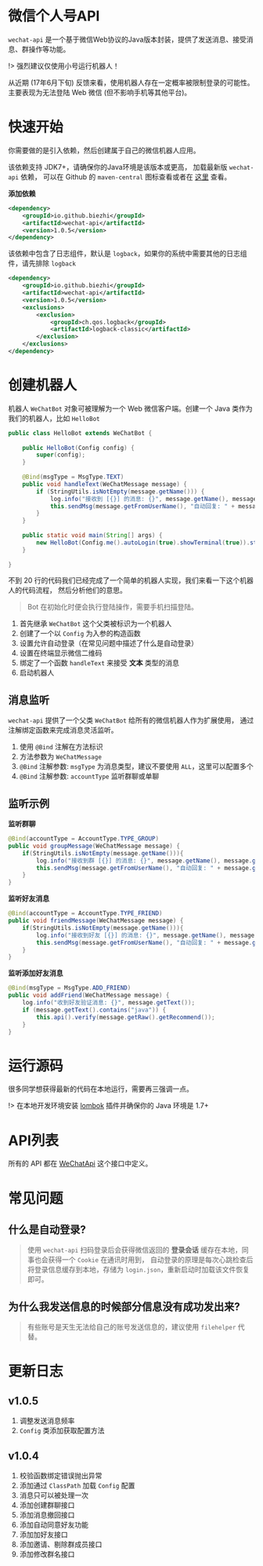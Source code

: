# 微信个人号API

`wechat-api` 是一个基于微信Web协议的Java版本封装，提供了发送消息、接受消息、群操作等功能。

!> 强烈建议仅使用小号运行机器人！

从近期 (17年6月下旬) 反馈来看，使用机器人存在一定概率被限制登录的可能性。
主要表现为无法登陆 Web 微信 (但不影响手机等其他平台)。

# 快速开始

你需要做的是引入依赖，然后创建属于自己的微信机器人应用。

该依赖支持 JDK7+，请确保你的Java环境是该版本或更高， 加载最新版 `wechat-api` 依赖，
可以在 Github 的 `maven-central` 图标查看或者在 [这里](http://search.maven.org/#search%7Cga%7C1%7Cwechat-api ":target=_blank") 查看。

**添加依赖**

```xml
<dependency>
    <groupId>io.github.biezhi</groupId>
    <artifactId>wechat-api</artifactId>
    <version>1.0.5</version>
</dependency>
```

该依赖中包含了日志组件，默认是 `logback`，如果你的系统中需要其他的日志组件，请先排除 `logback`

```xml
<dependency>
    <groupId>io.github.biezhi</groupId>
    <artifactId>wechat-api</artifactId>
    <version>1.0.5</version>
    <exclusions>
        <exclusion>
            <groupId>ch.qos.logback</groupId>
            <artifactId>logback-classic</artifactId>
        </exclusion>
    </exclusions>
</dependency>
```

# 创建机器人

机器人 `WeChatBot` 对象可被理解为一个 Web 微信客户端。创建一个 Java 类作为我们的机器人，比如 `HelloBot`

```java
public class HelloBot extends WeChatBot {
    
    public HelloBot(Config config) {
        super(config);
    }
    
    @Bind(msgType = MsgType.TEXT)
    public void handleText(WeChatMessage message) {
        if (StringUtils.isNotEmpty(message.getName())) {
            log.info("接收到 [{}] 的消息: {}", message.getName(), message.getText());
            this.sendMsg(message.getFromUserName(), "自动回复: " + message.getText());
        }
    }
    
    public static void main(String[] args) {
        new HelloBot(Config.me().autoLogin(true).showTerminal(true)).start();
    }
    
}
```

不到 20 行的代码我们已经完成了一个简单的机器人实现，我们来看一下这个机器人的代码流程，
然后分析他们的意思。

> Bot 在初始化时便会执行登陆操作，需要手机扫描登陆。

1. 首先继承 `WeChatBot` 这个父类被标识为一个机器人
2. 创建了一个以 `Config` 为入参的构造函数
3. 设置允许自动登录（在常见问题中描述了什么是自动登录）
4. 设置在终端显示微信二维码
5. 绑定了一个函数 `handleText` 来接受 **文本** 类型的消息
6. 启动机器人

## 消息监听

`wechat-api` 提供了一个父类 `WeChatBot` 给所有的微信机器人作为扩展使用，
通过注解绑定函数来完成消息灵活监听。

1. 使用 `@Bind` 注解在方法标识
2. 方法参数为 `WeChatMessage`
3. `@Bind` 注解参数: `msgType` 为消息类型，建议不要使用 `ALL`，这里可以配置多个
4. `@Bind` 注解参数: `accountType` 监听群聊或单聊

## 监听示例

**监听群聊**

```java
@Bind(accountType = AccountType.TYPE_GROUP)
public void groupMessage(WeChatMessage message) {
    if(StringUtils.isNotEmpty(message.getName())){
        log.info("接收到群 [{}] 的消息: {}", message.getName(), message.getText());
        this.sendMsg(message.getFromUserName(), "自动回复: " + message.getText());
    }
}
```

**监听好友消息**

```java
@Bind(accountType = AccountType.TYPE_FRIEND)
public void friendMessage(WeChatMessage message) {
    if(StringUtils.isNotEmpty(message.getName())){
        log.info("接收到好友 [{}] 的消息: {}", message.getName(), message.getText());
        this.sendMsg(message.getFromUserName(), "自动回复: " + message.getText());
    }
}
```

**监听添加好友消息**

```java
@Bind(msgType = MsgType.ADD_FRIEND)
public void addFriend(WeChatMessage message) {
    log.info("收到好友验证消息: {}", message.getText());
    if (message.getText().contains("java")) {
        this.api().verify(message.getRaw().getRecommend());
    }
}
```

# 运行源码

很多同学想获得最新的代码在本地运行，需要再三强调一点。

!> 在本地开发环境安装 [lombok](https://projectlombok.org/ ":target=_blank") 插件并确保你的 Java 环境是 1.7+

# API列表

所有的 API 都在 [WeChatApi](https://github.com/biezhi/wechat-api/blob/master/src/main/java/io/github/biezhi/wechat/api/WeChatApi.java ":target=_blank") 这个接口中定义。

# 常见问题

## 什么是自动登录?

> 使用 `wechat-api` 扫码登录后会获得微信返回的 **登录会话** 缓存在本地，同事也会获得一个 `Cookie` 在通讯时用到，
> 自动登录的原理是每次心跳检查后将登录信息缓存到本地，存储为 `login.json`，重新启动时加载该文件恢复即可。

## 为什么我发送信息的时候部分信息没有成功发出来?

> 有些账号是天生无法给自己的账号发送信息的，建议使用 `filehelper` 代替。

# 更新日志

## v1.0.5

1. 调整发送消息频率
2. `Config` 类添加获取配置方法

## v1.0.4

1. 校验函数绑定错误抛出异常
2. 添加通过 `ClassPath` 加载 `Config` 配置
3. 消息只可以被处理一次
5. 添加创建群聊接口
6. 添加消息撤回接口
7. 添加自动同意好友功能
8. 添加加好友接口
9. 添加邀请、剔除群成员接口
10. 添加修改群名接口
